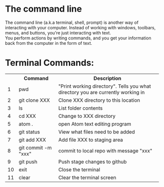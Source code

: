 <h1>The command line</h1>
The command line (a.k.a terminal, shell, prompt) is another way of interacting with your computer. Instead of working with windows, toolbars, menus, and buttons, you're just interacting with text.
<br>
You perform actions by writing commands, and you get your information back from the computer in the form of text.</p>

<h1> Terminal Commands: </h1>

<table>
  <tr>
    <th> </th>
    <th>Command</th>
    <th>Description</th>
  </tr>
  <tr>
    <td>1</td>
    <td>pwd</td>
    <td>"Print working directory". Tells you what directory you are currently working in </td>
  </tr>
  <tr>
    <td>2</td>
    <td>git clone XXX</td>
    <td>Clone XXX directory to this location </td>
  </tr>
  <tr>
    <td>3</td>
    <td>ls</td>
    <td>List folder contents</td>
  </tr>
  <tr>
    <td>4</td>
    <td>cd XXX</td>
    <td>Change to XXX directory</td>
  </tr>
  <tr>
    <td>5</td>
    <td>atom . </td>
    <td>open Atom text editing program </td>
  </tr>
  <tr>
    <td>6</td>
    <td>git status</td>
    <td>View what files need to be added</td>
  </tr>
  <tr>
    <td>7</td>
    <td>git add XXX</td>
    <td>Add file XXX to staging area</td>
  </tr>
  <tr>
    <td>8</td>
    <td>git commit -m "xxx"</td>
    <td>commit to local repo with message "xxx"</td>
  </tr>
  <tr>
    <td>9</td>
    <td>git push</td>
    <td>Push stage changes to github </td>
  </tr>
  <tr>
    <td>10</td>
    <td>exit</td>
    <td>Close the terminal</td>
  </tr>

  <tr>
    <td>11</td>
    <td>clear</td>
    <td>Clear the terminal screen</td>
  </tr>

 </table>
